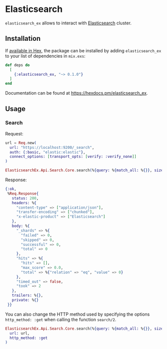 # Elasticsearch

`elasticsearch_ex` allows to interact with [Elasticsearch](https://www.elastic.co/guide/en/elasticsearch/reference/current/index.html) cluster.

## Installation

If [available in Hex](https://hex.pm/docs/publish), the package can be installed
by adding `elasticsearch_ex` to your list of dependencies in `mix.exs`:

```elixir
def deps do
  [
    {:elasticsearch_ex, "~> 0.1.0"}
  ]
end
```

Documentation can be found at https://hexdocs.pm/elasticsearch_ex.

## Usage

### Search

Request:
```elixir
url = Req.new(
  url: "https://localhost:9200/_search",
  auth: {:basic, "elastic:elastic"},
  connect_options: [transport_opts: [verify: :verify_none]]
)

ElasticsearchEx.Api.Search.Core.search(%{query: %{match_all: %{}}, size: 1}, url: url)
```

Response:
```elixir
{:ok,
 %Req.Response{
   status: 200,
   headers: %{
     "content-type" => ["application/json"],
     "transfer-encoding" => ["chunked"],
     "x-elastic-product" => ["Elasticsearch"]
   },
   body: %{
     "_shards" => %{
       "failed" => 0,
       "skipped" => 0,
       "successful" => 0,
       "total" => 0
     },
     "hits" => %{
       "hits" => [],
       "max_score" => 0.0,
       "total" => %{"relation" => "eq", "value" => 0}
     },
     "timed_out" => false,
     "took" => 2
   },
   trailers: %{},
   private: %{}
 }}
```

You can also change the HTTP method used by specifying the options `http_method: :get` when calling the function `search/2`.

```elixir
ElasticsearchEx.Api.Search.Core.search(%{query: %{match_all: %{}}, size: 1},
  url: url,
  http_method: :get
)
```
